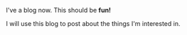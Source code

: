 I've a blog now. This should be **fun!**



I will use this blog to post about the things I'm interested in.


